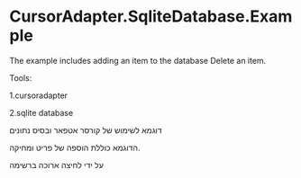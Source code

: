 CursorAdapter.SqliteDatabase.Example
====================================


The example includes adding an item to the database Delete an item.

Tools:

1.cursoradapter

2.sqlite database 

דוגמא לשימוש של קורסר אטפאר ובסיס נתונים 

הדוגמא כוללת הוספה של פריט ומחיקה.

על ידי לחיצה ארוכה ברשימה
